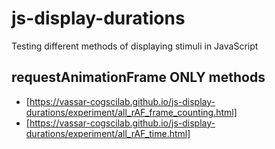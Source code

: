 # js-display-durations
Testing different methods of displaying stimuli in JavaScript

## requestAnimationFrame ONLY methods
- [https://vassar-cogscilab.github.io/js-display-durations/experiment/all_rAF_frame_counting.html]
- [https://vassar-cogscilab.github.io/js-display-durations/experiment/all_rAF_time.html]
